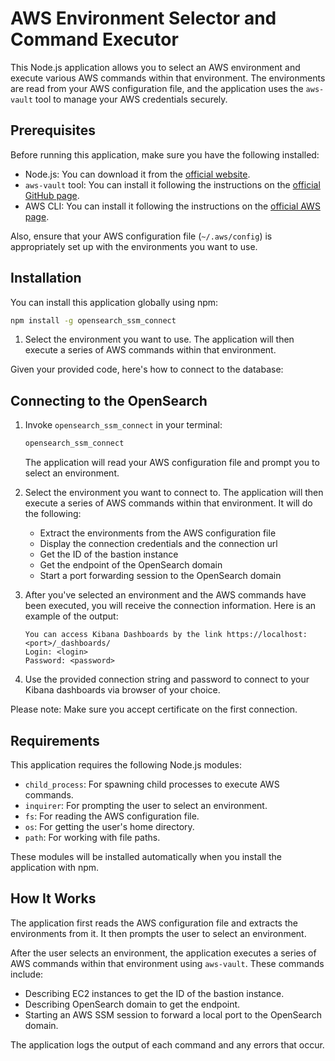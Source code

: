 # AWS Environment Selector and Command Executor

This Node.js application allows you to select an AWS environment and execute various AWS commands within that environment. The environments are read from your AWS configuration file, and the application uses the `aws-vault` tool to manage your AWS credentials securely.

## Prerequisites

Before running this application, make sure you have the following installed:

- Node.js: You can download it from the [official website](https://nodejs.org/).
- `aws-vault` tool: You can install it following the instructions on the [official GitHub page](https://github.com/99designs/aws-vault).
- AWS CLI: You can install it following the instructions on the [official AWS page](https://aws.amazon.com/cli/).

Also, ensure that your AWS configuration file (`~/.aws/config`) is appropriately set up with the environments you want to use.

## Installation

You can install this application globally using npm:

```bash
npm install -g opensearch_ssm_connect
```

1. Select the environment you want to use. The application will then execute a series of AWS commands within that environment.

Given your provided code, here's how to connect to the database:

## Connecting to the OpenSearch

1. Invoke `opensearch_ssm_connect` in your terminal:

   ```bash
   opensearch_ssm_connect
   ```

   The application will read your AWS configuration file and prompt you to select an environment.

2. Select the environment you want to connect to. The application will then execute a series of AWS commands within that environment. It will do the following:

   - Extract the environments from the AWS configuration file
   - Display the connection credentials and the connection url
   - Get the ID of the bastion instance
   - Get the endpoint of the OpenSearch domain
   - Start a port forwarding session to the OpenSearch domain

3. After you've selected an environment and the AWS commands have been executed, you will receive the connection information. Here is an example of the output:

   ```
   You can access Kibana Dashboards by the link https://localhost:<port>/_dashboards/
   Login: <login>
   Password: <password>
   ```

4. Use the provided connection string and password to connect to your Kibana dashboards via browser of your choice.

Please note: Make sure you accept certificate on the first connection. 

## Requirements

This application requires the following Node.js modules:

- `child_process`: For spawning child processes to execute AWS commands.
- `inquirer`: For prompting the user to select an environment.
- `fs`: For reading the AWS configuration file.
- `os`: For getting the user's home directory.
- `path`: For working with file paths.

These modules will be installed automatically when you install the application with npm.

## How It Works

The application first reads the AWS configuration file and extracts the environments from it. It then prompts the user to select an environment.

After the user selects an environment, the application executes a series of AWS commands within that environment using `aws-vault`. These commands include:

- Describing EC2 instances to get the ID of the bastion instance.
- Describing OpenSearch domain to get the endpoint.
- Starting an AWS SSM session to forward a local port to the OpenSearch domain.

The application logs the output of each command and any errors that occur.